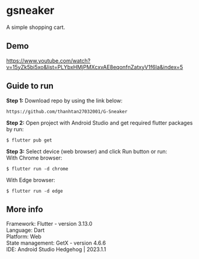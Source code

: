 # gsneaker

A simple shopping cart.

## Demo
https://www.youtube.com/watch?v=15yZk5bi5xo&list=PLYbxHMjPMXcxvAE8eqonfnZatxyV1f6la&index=5

## Guide to run
**Step 1:** Download repo by using the link below:
```
https://github.com/thanhtan27032001/G-Sneaker
```
**Step 2:** Open project with Android Studio and get required flutter packages by run:
```
$ flutter pub get
```
**Step 3:** Select device (web browser) and click Run button or run:  
With Chrome browser:
```
$ flutter run -d chrome
```
With Edge browser:
```
$ flutter run -d edge
```
## More info
Framework: Flutter - version 3.13.0  
Language: Dart  
Platform: Web  
State management: GetX - version 4.6.6  
IDE: Android Studio Hedgehog | 2023.1.1  
